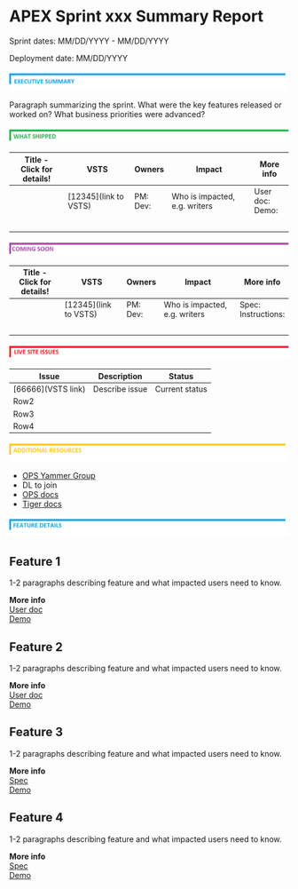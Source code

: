 # APEX Sprint xxx Summary Report

Sprint dates:  MM/DD/YYYY - MM/DD/YYYY

Deployment date:  MM/DD/YYYY

![exec-summary](media/exec-summary.png)

Paragraph summarizing the sprint. What were the key features released or worked on? What business priorities were advanced?

![what-shipped](media/what-shipped.png)

|Title - <br> Click for details! |VSTS  |Owners  |Impact  |More info|
|---------|---------|---------|---------|---------|
| |[12345](link to VSTS)|PM: <br>Dev: |Who is impacted, e.g. writers |User doc: <br>Demo: ||
|     |         |         |         |         |
|     |         |         |         |         |
|     |         |         |         |         |
|     |         |         |         |         |
|     |         |         |         |         |
 
![coming-soon](media/coming-soon.png)

|Title - <br> Click for details! |VSTS  |Owners  |Impact  |More info|
|---------|---------|---------|---------|---------|
| |[12345](link to VSTS)|PM: <br>Dev: |Who is impacted, e.g. writers |Spec: <br>Instructions: |
|     |         |         |         |         |
|     |         |         |         |         |
|     |         |         |         |         |
|     |         |         |         |         |
|     |         |         |         |         |
 
![LSIs](media/LSIs.png)

|Issue  |Description  |Status  |
|---------|---------|---------|
|[66666](VSTS link) |Describe issue |Current status |
|Row2     |         |         |
|Row3     |         |         |
|Row4     |         |         |

![resources](media/resources.png)

- [OPS Yammer Group](https://www.yammer.com/microsoft.com/#/threads/inGroup?type=in_group&feedId=7133984)
- DL to join
- [OPS docs](https://opsdocs.azurewebsites.net/en-us/opsdocs/index?branch=master)
- [Tiger docs](https://review.docs.microsoft.com/en-us/help/contribute/)

![feature-details](media/feature-details.png)

## Feature 1

1-2 paragraphs describing feature and what impacted users need to know.

**More info**<br>
[User doc]()<br>
[Demo]()<br>

## Feature 2

1-2 paragraphs describing feature and what impacted users need to know.

**More info**<br>
[User doc]()<br>
[Demo]()<br>



## Feature 3

1-2 paragraphs describing feature and what impacted users need to know.

**More info**<br>
[Spec]()<br>
[Demo]()<br>

## Feature 4

1-2 paragraphs describing feature and what impacted users need to know.

**More info**<br>
[Spec]()<br>
[Demo]()<br>






